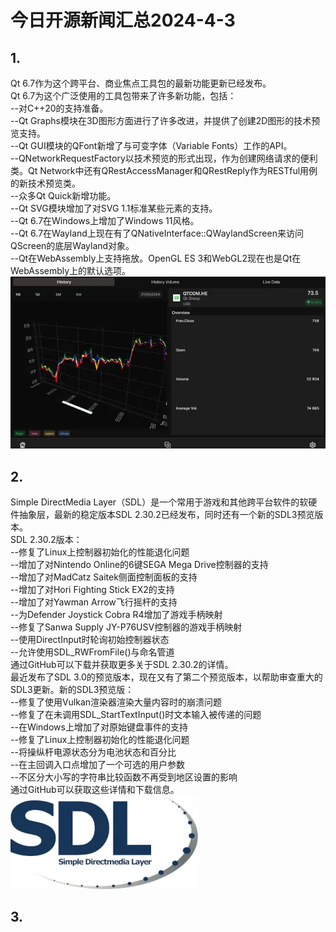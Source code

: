 # 今日开源新闻汇总2024-4-3
## 1.
Qt 6.7作为这个跨平台、商业焦点工具包的最新功能更新已经发布。
<br>
Qt 6.7为这个广泛使用的工具包带来了许多新功能，包括：
<br>
--对C++20的支持准备。
<br>
--Qt Graphs模块在3D图形方面进行了许多改进，并提供了创建2D图形的技术预览支持。
<br>
--Qt GUI模块的QFont新增了与可变字体（Variable Fonts）工作的API。
<br>
--QNetworkRequestFactory以技术预览的形式出现，作为创建网络请求的便利类。Qt Network中还有QRestAccessManager和QRestReply作为RESTful用例的新技术预览类。
<br>
--众多Qt Quick新增功能。
<br>
--Qt SVG模块增加了对SVG 1.1标准某些元素的支持。
<br>
--Qt 6.7在Windows上增加了Windows 11风格。
<br>
--Qt 6.7在Wayland上现在有了QNativeInterface::QWaylandScreen来访问QScreen的底层Wayland对象。
<br>
--Qt在WebAssembly上支持拖放。OpenGL ES 3和WebGL2现在也是Qt在WebAssembly上的默认选项。
<br>
![图片暂时迷路了！！:(](img/1.png)
<br>
## 2.
Simple DirectMedia Layer（SDL）是一个常用于游戏和其他跨平台软件的软硬件抽象层，最新的稳定版本SDL 2.30.2已经发布，同时还有一个新的SDL3预览版本。
<br>
SDL 2.30.2版本：
<br>
--修复了Linux上控制器初始化的性能退化问题
<br>
--增加了对Nintendo Online的6键SEGA Mega Drive控制器的支持
<br>
--增加了对MadCatz Saitek侧面控制面板的支持
<br>
--增加了对Hori Fighting Stick EX2的支持
<br>
--增加了对Yawman Arrow飞行摇杆的支持
<br>
--为Defender Joystick Cobra R4增加了游戏手柄映射
<br>
--修复了Sanwa Supply JY-P76USV控制器的游戏手柄映射
<br>
--使用DirectInput时轮询初始控制器状态
<br>
--允许使用SDL_RWFromFile()与命名管道
<br>
通过GitHub可以下载并获取更多关于SDL 2.30.2的详情。
<br>
最近发布了SDL 3.0的预览版本，现在又有了第二个预览版本，以帮助审查重大的SDL3更新。新的SDL3预览版：
<br>
--修复了使用Vulkan渲染器渲染大量内容时的崩溃问题
<br>
--修复了在未调用SDL_StartTextInput()时文本输入被传递的问题
<br>
--在Windows上增加了对原始键盘事件的支持
<br>
--修复了Linux上控制器初始化的性能退化问题
<br>
--将操纵杆电源状态分为电池状态和百分比
<br>
--在主回调入口点增加了一个可选的用户参数
<br>
--不区分大小写的字符串比较函数不再受到地区设置的影响
<br>
通过GitHub可以获取这些详情和下载信息。
<br>
![图片暂时迷路了！！:(](img/2.png)
<br>
## 3.
